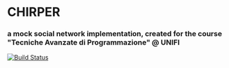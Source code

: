 # CHIRPER

### a mock social network implementation, created for the course "Tecniche Avanzate di Programmazione" @ UNIFI

[![Build Status](https://travis-ci.org/NekoStark/chirper.svg?branch=master)](https://travis-ci.org/NekoStark/chirper)
